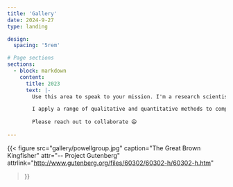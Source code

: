 ```yaml
---
title: 'Gallery'
date: 2024-9-27
type: landing

design:
  spacing: '5rem'

# Page sections
sections:
  - block: markdown
    content:
      title: 2023
      text: |-
        Use this area to speak to your mission. I'm a research scientist in the Moonshot team at DeepMind. I blog about machine learning, deep learning, and moonshots.

        I apply a range of qualitative and quantitative methods to comprehensively investigate the role of science and technology in the economy.
        
        Please reach out to collaborate 😃
  
---
```


{{< figure
  src="gallery/powellgroup.jpg"
  caption="The Great Brown Kingfisher"
  attr="-- Project Gutenberg"
  attrlink="http://www.gutenberg.org/files/60302/60302-h/60302-h.htm"
>}}